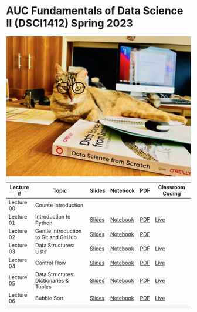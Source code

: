 # AUC Fundamentals of Data Science II (DSCI1412) Spring 2023

![AUC Data Scientist](images/boussy.png)

| Lecture # | Topic | Slides | Notebook | PDF | Classroom Coding |
| - | - | - | - | - | - |
| Lecture 00 | Course Introduction | | | | |
| Lecture 01 | Introduction to Python | [Slides](https://ahmedmoustafa.github.io/AUC-Fundamentals-of-Data-Science-II-Spring-2023/lecture01.html) | [Notebook](notebooks/lecture01.ipynb) | [PDF](pdfs/lecture01.pdf) | [Live](livecoding/lecture01.ipynb) |
| Lecture 02 | Gentle Introduction to Git and GitHub | [Slides](https://ahmedmoustafa.github.io/AUC-Fundamentals-of-Data-Science-II-Spring-2023/lecture02.html) | [Notebook](notebooks/lecture02.ipynb) | [PDF](pdfs/lecture02.pdf) | |
| Lecture 03 | Data Structures: Lists  | [Slides](https://ahmedmoustafa.github.io/AUC-Fundamentals-of-Data-Science-II-Spring-2023/lecture03.html) | [Notebook](notebooks/lecture03.ipynb) | [PDF](pdfs/lecture03.pdf) | [Live](livecoding/lecture03.ipynb) |
| Lecture 04 | Control Flow  | [Slides](https://ahmedmoustafa.github.io/AUC-Fundamentals-of-Data-Science-II-Spring-2023/lecture04.html) | [Notebook](notebooks/lecture04.ipynb) | [PDF](pdfs/lecture04.pdf) | [Live](livecoding/lecture04.ipynb) |
| Lecture 05 | Data Structures: Dictionaries & Tuples  | [Slides](https://ahmedmoustafa.github.io/AUC-Fundamentals-of-Data-Science-II-Spring-2023/lecture05.html) | [Notebook](notebooks/lecture05.ipynb) | [PDF](pdfs/lecture05.pdf) | [Live](livecoding/lecture05.ipynb) |
| Lecture 06 | Bubble Sort  | [Slides](https://ahmedmoustafa.github.io/AUC-Fundamentals-of-Data-Science-II-Spring-2023/lecture06.html) | [Notebook](notebooks/lecture06.ipynb) | [PDF](pdfs/lecture06.pdf) | [Live](livecoding/lecture06.ipynb) |
